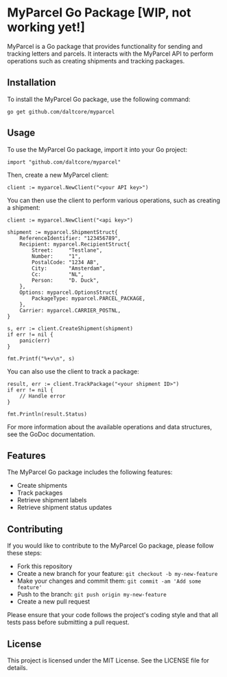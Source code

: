 # MyParcel Go Package [WIP, not working yet!]
MyParcel is a Go package that provides functionality for sending and tracking letters and parcels. It interacts with the MyParcel API to perform operations such as creating shipments and tracking packages.

## Installation
To install the MyParcel Go package, use the following command:

```
go get github.com/daltcore/myparcel
```

## Usage
To use the MyParcel Go package, import it into your Go project:

```
import "github.com/daltcore/myparcel"
```

Then, create a new MyParcel client:

```
client := myparcel.NewClient("<your API key>")
````

You can then use the client to perform various operations, such as creating a shipment:

```
client := myparcel.NewClient("<api key>")

shipment := myparcel.ShipmentStruct{
    ReferenceIdentifier: "123456789",
    Recipient: myparcel.RecipientStruct{
        Street:     "Testlane",
        Number:     "1",
        PostalCode: "1234 AB",
        City:       "Amsterdam",
        Cc:         "NL",
        Person:     "D. Duck",
    },
    Options: myparcel.OptionsStruct{
        PackageType: myparcel.PARCEL_PACKAGE,
    },
    Carrier: myparcel.CARRIER_POSTNL,
}

s, err := client.CreateShipment(shipment)
if err != nil {
    panic(err)
}

fmt.Printf("%+v\n", s)
```
You can also use the client to track a package:

```
result, err := client.TrackPackage("<your shipment ID>")
if err != nil {
    // Handle error
}

fmt.Println(result.Status)
```

For more information about the available operations and data structures, see the GoDoc documentation.

## Features
The MyParcel Go package includes the following features:

- Create shipments
- Track packages
- Retrieve shipment labels
- Retrieve shipment status updates

## Contributing
If you would like to contribute to the MyParcel Go package, please follow these steps:

- Fork this repository
- Create a new branch for your feature: `git checkout -b my-new-feature`
- Make your changes and commit them: `git commit -am 'Add some feature'`
- Push to the branch: `git push origin my-new-feature`
- Create a new pull request

Please ensure that your code follows the project's coding style and that all tests pass before submitting a pull request.

## License
This project is licensed under the MIT License. See the LICENSE file for details.